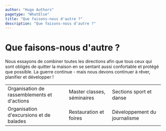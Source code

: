 ```yaml
---
author: "Hugo Authors"
pagetype: "WhatElse"
title: "Que faisons-nous d'autre ?"
description: "Que faisons-nous d'autre ?"
---
```


<h1 class="p-6 pl-40 text-3xl font-bold uppercase text-red-600">Que faisons-nous d'autre ?</h1>

<div class="inline-block p-6 pt-0 pl-40 w-1/2 text-base">
Nous essayons de combiner toutes les directions afin que tous ceux qui sont obligés de
quitter la maison en se sentant aussi confortable et protégé que possible.
La guerre continue - mais nous devons continuer à rêver, planifier et développer !
</div>

  <table class="border mx-auto border-gray-300 collapse text-2xl m-2 text-red-600 w-full lg:w-5/6 self-center">
  <tr>
    <td class="p-12 w-1/3 bg-gray-200">
      Organisation de rassemblements et d'actions 
    </td>
    <td class="p-12 w-1/3 "> 
      Master classes, séminaires
    </td>
    <td class="p-12 w-1/3 bg-gray-200"> 
      Sections sport et danse 
    </td>
  </tr>
  <tr>
    <td class="p-12"> 
      Organisation d'excursions et de balades 
    </td>
    <td class="p-12 bg-gray-200"> 
      Restauration et foires
    </td>
    <td class="p-12"> 
      Développement du journalisme 
    </td>
  </tr>
  </table>
</div>
</ul>
